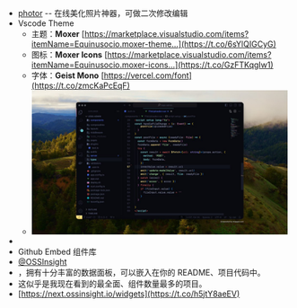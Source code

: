 - [photor](https://www.photor.fun/editor) -- 在线美化照片神器，可做二次修改编辑
- Vscode Theme
	- 主题：**Moxer** [https://marketplace.visualstudio.com/items?itemName=Equinusocio.moxer-theme…](https://t.co/6sYlQIGCyG)
	- 图标：**Moxer Icons**
	  [https://marketplace.visualstudio.com/items?itemName=Equinusocio.moxer-icons…](https://t.co/GzFTKqgIw1)
	- 字体：**Geist Mono**
	  [https://vercel.com/font](https://t.co/zmcKaPcEqF)
	- ![image.png](../assets/image_1718983269235_0.png)
-
- Github Embed 组件库
- [@OSSInsight](https://x.com/OSSInsight)
- ，拥有十分丰富的数据面板，可以嵌入在你的 README、项目代码中。
- 这似乎是我现在看到的最全面、组件数量最多的项目。
- [https://next.ossinsight.io/widgets](https://t.co/h5jtY8aeEV)